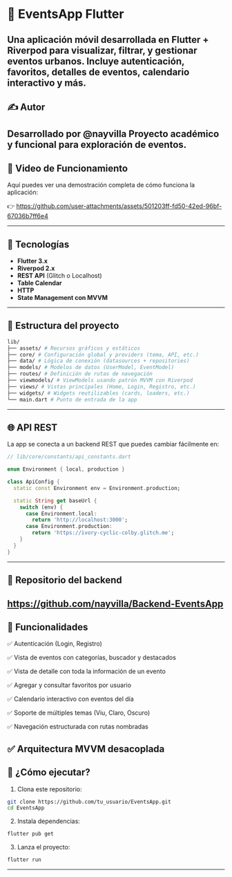 # 📱 EventsApp Flutter

Una aplicación móvil desarrollada en **Flutter + Riverpod** para visualizar, filtrar, y gestionar eventos urbanos. Incluye autenticación, favoritos, detalles de eventos, calendario interactivo y más.
---

## ✍️ Autor

Desarrollado por @nayvilla
Proyecto académico y funcional para exploración de eventos.
---

## 🎥 Video de Funcionamiento

Aquí puedes ver una demostración completa de cómo funciona la aplicación:

👉 
https://github.com/user-attachments/assets/501203ff-fd50-42ed-96bf-67036b7ff6e4


---

## 🔧 Tecnologías

- **Flutter 3.x**
- **Riverpod 2.x**
- **REST API** (Glitch o Localhost)
- **Table Calendar**
- **HTTP**
- **State Management con MVVM**
---

## 📂 Estructura del proyecto
```bash
lib/
├── assets/ # Recursos gráficos y estáticos
├── core/ # Configuración global y providers (tema, API, etc.)
├── data/ # Lógica de conexión (datasources + repositories)
├── models/ # Modelos de datos (UserModel, EventModel)
├── routes/ # Definición de rutas de navegación
├── viewmodels/ # ViewModels usando patrón MVVM con Riverpod
├── views/ # Vistas principales (Home, Login, Registro, etc.)
├── widgets/ # Widgets reutilizables (cards, loaders, etc.)
└── main.dart # Punto de entrada de la app
```
---

## 🌐 API REST

La app se conecta a un backend REST que puedes cambiar fácilmente en:

```dart
// lib/core/constants/api_constants.dart

enum Environment { local, production }

class ApiConfig {
  static const Environment env = Environment.production;

  static String get baseUrl {
    switch (env) {
      case Environment.local:
        return 'http://localhost:3000';
      case Environment.production:
        return 'https://ivory-cyclic-colby.glitch.me';
    }
  }
}
```
---

## 🔗 Repositorio del backend
https://github.com/nayvilla/Backend-EventsApp
---

## 🧪 Funcionalidades

✅ Autenticación (Login, Registro)

✅ Vista de eventos con categorías, buscador y destacados

✅ Vista de detalle con toda la información de un evento

✅ Agregar y consultar favoritos por usuario

✅ Calendario interactivo con eventos del día

✅ Soporte de múltiples temas (Viu, Claro, Oscuro)

✅ Navegación estructurada con rutas nombradas

✅ Arquitectura MVVM desacoplada
---

## 🚀 ¿Cómo ejecutar?

1. Clona este repositorio:

```bash
git clone https://github.com/tu_usuario/EventsApp.git
cd EventsApp
```

2. Instala dependencias:

```bash
flutter pub get
```

3. Lanza el proyecto:

```bash
flutter run
```
---
